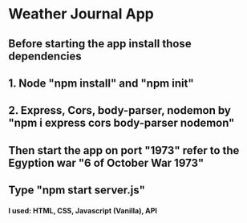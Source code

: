 # Weather Journal App

## Before starting the app install those dependencies

## 1. Node "npm install" and "npm init"
## 2. Express, Cors, body-parser, nodemon by "npm i express cors body-parser nodemon"

## Then start the app on port "1973" refer to the Egyption war "6 of October War 1973"

## Type "npm start server.js"

#### I used: HTML, CSS, Javascript (Vanilla), API